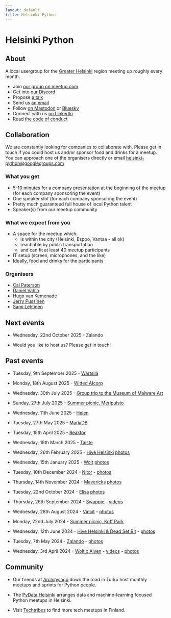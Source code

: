 ```yaml
---
layout: default
title: Helsinki Python
---
```


# Helsinki Python

## About

A local usergroup for the [Greater Helsinki](https://en.wikipedia.org/wiki/Greater_Helsinki)
region meeting up roughly every month.

- Join [our group on meetup.com](https://www.meetup.com/helpy-meetups/)
- Get into [our Discord](/discord)
- Propose [a talk](https://forms.gle/KjZVgeMGHRd5ECCJ9)
- Send us [an email](mailto:helsinki-python@googlegroups.com)
- Follow <a rel="me" href="https://fosstodon.org/@HelPy">on Mastodon</a> or <a href="https://bsky.app/profile/HelPy.fosstodon.org.ap.brid.gy">Bluesky</a>
- Connect with us <a href="https://www.linkedin.com/company/helsinki-python/">on LinkedIn</a>
- Read [the code of conduct](/code-of-conduct)

## Collaboration

We are constantly looking for companies to collaborate with.  Please get in
touch if you could host us and/or sponsor food and drinks for a meetup.  You
can approach one of the organisers directly or email
[helsinki-python@googlegroups.com](mailto:helsinki-python@googlegroups.com)


### What you get

- 5-10 minutes for a company presentation at the beginning of the meetup (for each company sponsoring the event)
- One speaker slot (for each company sponsoring the event)
- Pretty much guaranteed full house of local Python talent
- Speaker(s) from our meetup community

### What we expect from you

- A space for the meetup which:
  - is within the city (Helsinki, Espoo, Vantaa - all ok)
  - reachable by public transportation
  - and can fit at least 40 meetup participants
- IT setup (screen, microphones, and the like)
- Ideally, food and drinks for the participants

### Organisers

- [Cal Paterson](https://github.com/calpaterson)
- [Daniel Vahla](https://www.linkedin.com/in/daniel-vahla-8050a6177/)
- [Hugo van Kemenade](https://github.com/hugovk)
- [Jerry Pussinen](https://github.com/jerry-git)
- [Sami Lehtinen](https://github.com/sjlehtin)

## Next events

- Wednesday, 22nd October 2025 -
  Zalando

- Would you like to host us?  Please get in touch!

## Past events

- Tuesday, 9th September 2025 -
  [Wärtsilä](https://www.meetup.com/datatribe-meetup-group/events/310578890/)

- Monday, 18th August 2025 -
  [Witted AIcorp](https://www.meetup.com/helpy-meetups/events/310439608/)

- Wednesday, 30th July 2025 -
  [Group trip to the Museum of Malware Art](https://www.meetup.com/helpy-meetups/events/308831271/)

- Sunday, 27th July 2025 -
  [Summer picnic, Meripuisto](https://www.meetup.com/helpy-meetups/events/310089840/)

- Wednesday, 11th June 2025 -
  [Helen](https://www.meetup.com/helpy-meetups/events/308064249/)

- Tuesday, 27th May 2025 -
  [MariaDB](https://www.meetup.com/helpy-meetups/events/306744088/)

- Tuesday, 15th April 2025 -
  [Reaktor](https://www.meetup.com/helpy-meetups/events/307043355/)

- Wednesday, 19th March 2025 -
  [Taiste](https://www.meetup.com/helpy-meetups/events/306522919/)

- Wednesday, 26th February 2025 -
  [Hive Helsinki](https://www.meetup.com/helpy-meetups/events/306131829/)
  [photos](https://www.linkedin.com/feed/update/urn:li:activity:7300982999150419969)

- Wednesday, 15th January 2025 -
  [Wolt](https://www.meetup.com/helpy-meetups/events/305285187/)
  [photos](https://www.linkedin.com/feed/update/urn:li:activity:7285589305958289408)

- Tuesday, 10th December 2024 -
  [Nitor](https://www.meetup.com/helpy-meetups/events/304793959/) -
  [photos](https://www.linkedin.com/feed/update/urn:li:activity:7273345348541050880)

- Thursday, 14th November 2024 -
  [Mavericks](https://www.meetup.com/helpy-meetups/events/304284986/)
  [photos](https://www.meetup.com/helpy-meetups/photos/34989760/)

- Tuesday, 22nd October 2024 -
  [Elisa](https://www.meetup.com/helpy-meetups/events/303828168/)
  [photos](https://www.meetup.com/helpy-meetups/photos/34941701/)

- Thursday, 26th September 2024 -
  [Swappie](https://www.meetup.com/helpy-meetups/events/303480797/) -
  [videos](https://www.youtube.com/playlist?list=PLGD5YuihoRnt7k0rndYCInA02gZA9mXSU)

- Wednesday, 28th August 2024 -
  [Vincit](https://www.meetup.com/helpy-meetups/events/302863785/) -
  [photos](https://www.meetup.com/helpy-meetups/photos/34804496/)

- Monday, 22nd July 2024 -
  [Summer picnic, Koff Park](https://www.meetup.com/helpy-meetups/events/302268980/)

- Wednesday, 12th June 2024 -
  [Hive Helsinki & Dead Set Bit](https://www.meetup.com/helpy-meetups/events/301336578/) -
  [photos](https://www.meetup.com/helpy-meetups/photos/34627982/)

- Tuesday, 7th May 2024 -
  [Zalando](https://www.meetup.com/helpy-meetups/events/300305921/) -
  [photos](https://www.meetup.com/helpy-meetups/photos/34491169/)

- Wednesday, 3rd April 2024 -
  [Wolt x Aiven](https://www.meetup.com/helpy-meetups/events/299649951/) -
  [videos](https://www.youtube.com/playlist?list=PLguFXrFRjbcPPzVaQ7Wy0kj10B_269y2P) -
  [photos](https://www.meetup.com/helpy-meetups/photos/34496924/)

## Community

- Our friends at [Archipylago](https://archipylago.dev/) down the road in Turku host
  monthly meetups and sprints for Python people.

- The [PyData Helsinki](https://pydata-helsinki.github.io/) arranges data and machine-learning focused Python meetups in Helsinki.

- Visit [Techtribes](https://www.techtrib.es/) to find more tech meetups in Finland.
